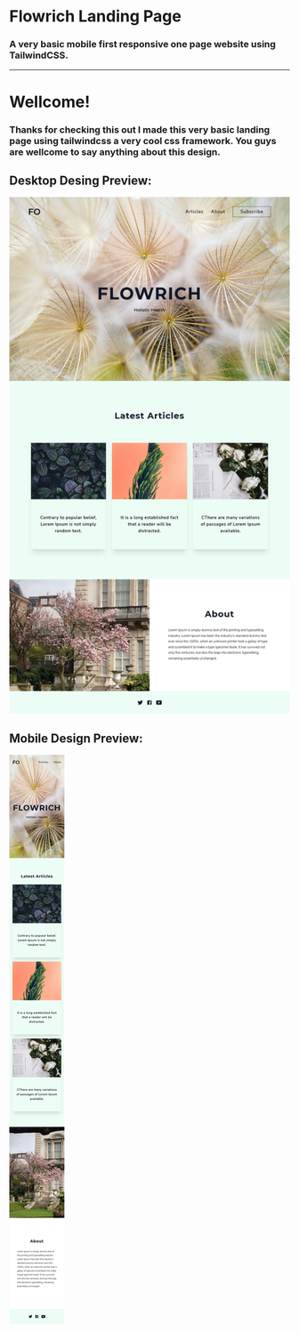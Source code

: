 # Flowrich Landing Page
### **A very basic mobile first responsive one page website using TailwindCSS.**

___

# Wellcome!
### Thanks for checking this out I made this very basic landing page using tailwindcss a very cool css framework. You guys are wellcome to say anything about this design.

## Desktop Desing Preview:

![Desktop](./design/desktop.jpg)

## Mobile Design Preview:

![Mobile](./design/mobile.jpg)
 